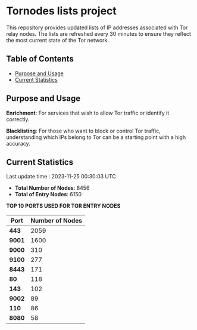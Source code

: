 # Tornodes lists project

This repository provides updated lists of IP addresses associated with Tor relay nodes. The lists are refreshed every 30 minutes to ensure they reflect the most current state of the Tor network.

## Table of Contents

- [Purpose and Usage](#purpose-and-usage)
- [Current Statistics](#current-statistics)


## Purpose and Usage

**Enrichment**: For services that wish to allow Tor traffic or identify it correctly.

**Blacklisting**: For those who want to block or control Tor traffic, understanding which IPs belong to Tor can be a starting point with a high accuracy.

## Current Statistics

Last update time : 2023-11-25 00:30:03 UTC

- **Total Number of Nodes**: 8456
- **Total of Entry Nodes**: 6150

**TOP 10 PORTS USED FOR TOR ENTRY NODES**

| **Port** | **Number of Nodes** |
|------|-----------------|
| **443**   | 2059  |
| **9001**   | 1600  |
| **9000**   | 310  |
| **9100**   | 277  |
| **8443**   | 171  |
| **80**   | 118  |
| **143**   | 102  |
| **9002**   | 89  |
| **110**   | 86  |
| **8080**   | 58  |

